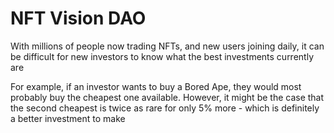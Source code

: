 # NFT Vision DAO

With millions of people now trading NFTs, and new users joining daily, it can be difficult for new investors to know what the best investments currently are

For example, if an investor wants to buy a Bored Ape, they would most probably buy the cheapest one available. However, it might be the case that the second cheapest is twice as rare for only 5% more - which is definitely a better investment to make

